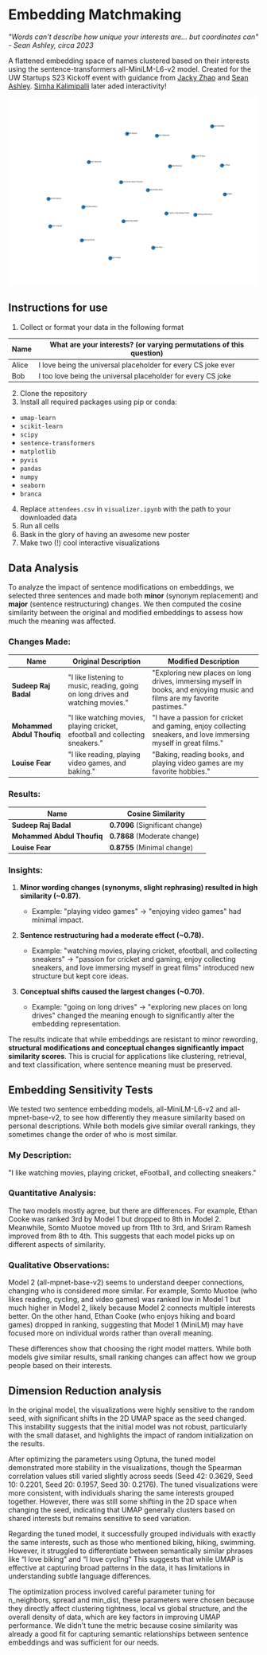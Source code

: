 # Embedding Matchmaking

_"Words can't describe how unique your interests are... but coordinates can" - Sean Ashley, circa 2023_

A flattened embedding space of names clustered based on their interests using the sentence-transformers all-MiniLM-L6-v2 model. Created for the UW Startups S23 Kickoff event with guidance from [Jacky Zhao](https://jzhao.xyz/) and [Sean Ashley](https://www.linkedin.com/in/sean-ashley). [Simha Kalimipalli](https://github.com/Simha-Kalimipalli) later aded interactivity!

![Sample output of script](https://github.com/A00431008/matchmaking/blob/main/visualization.png)

## Instructions for use

1. Collect or format your data in the following format

| Name  | What are your interests? (or varying permutations of this question) |
| ----- | ------------------------------------------------------------------- |
| Alice | I love being the universal placeholder for every CS joke ever       |
| Bob   | I too love being the universal placeholder for every CS joke        |

2. Clone the repository
3. Install all required packages using pip or conda:

- `umap-learn`
- `scikit-learn`
- `scipy`
- `sentence-transformers`
- `matplotlib`
- `pyvis`
- `pandas`
- `numpy`
- `seaborn`
- `branca`

4. Replace `attendees.csv` in `visualizer.ipynb` with the path to your downloaded data
5. Run all cells
6. Bask in the glory of having an awesome new poster
7. Make two (!) cool interactive visualizations

## Data Analysis

To analyze the impact of sentence modifications on embeddings, we selected three sentences and made both **minor** (synonym replacement) and **major** (sentence restructuring) changes. We then computed the cosine similarity between the original and modified embeddings to assess how much the meaning was affected.

### Changes Made:
| Name                     | Original Description | Modified Description |
|--------------------------|----------------------|----------------------|
| **Sudeep Raj Badal**  | "I like listening to music, reading, going on long drives and watching movies." | "Exploring new places on long drives, immersing myself in books, and enjoying music and films are my favorite pastimes." |
| **Mohammed Abdul Thoufiq**  | "I like watching movies, playing cricket, efootball and collecting sneakers." | "I have a passion for cricket and gaming, enjoy collecting sneakers, and love immersing myself in great films." |
| **Louise Fear**  | "I like reading, playing video games, and baking." | "Baking, reading books, and playing video games are my favorite hobbies." |

### Results:
| Name                     | Cosine Similarity |
|--------------------------|------------------|
| **Sudeep Raj Badal**     | **0.7096** (Significant change) |
| **Mohammed Abdul Thoufiq** | **0.7868** (Moderate change) |
| **Louise Fear**          | **0.8755** (Minimal change) |

### Insights:
1. **Minor wording changes (synonyms, slight rephrasing) resulted in high similarity (~0.87).**  
   - Example: "playing video games" → "enjoying video games" had minimal impact.  

2. **Sentence restructuring had a moderate effect (~0.78).**  
   - Example: "watching movies, playing cricket, efootball, and collecting sneakers" → "passion for cricket and gaming, enjoy collecting sneakers, and love immersing myself in great films" introduced new structure but kept core ideas.  

3. **Conceptual shifts caused the largest changes (~0.70).**  
   - Example: "going on long drives" → "exploring new places on long drives" changed the meaning enough to significantly alter the embedding representation.  


The results indicate that while embeddings are resistant to minor rewording, **structural modifications and conceptual changes significantly impact similarity scores**. This is crucial for applications like clustering, retrieval, and text classification, where sentence meaning must be preserved.


## Embedding Sensitivity Tests
We tested two sentence embedding models, all-MiniLM-L6-v2 and all-mpnet-base-v2, to see how differently they measure similarity based on personal descriptions. While both models give similar overall rankings, they sometimes change the order of who is most similar.

### My Description:
"I like watching movies, playing cricket, eFootball, and collecting sneakers."

### Quantitative Analysis:
The two models mostly agree, but there are differences. For example, Ethan Cooke was ranked 3rd by Model 1 but dropped to 8th in Model 2. Meanwhile, Somto Muotoe moved up from 11th to 3rd, and Sriram Ramesh improved from 8th to 4th. This suggests that each model picks up on different aspects of similarity.

### Qualitative Observations:
Model 2 (all-mpnet-base-v2) seems to understand deeper connections, changing who is considered more similar. For example, Somto Muotoe (who likes reading, cycling, and video games) was ranked low in Model 1 but much higher in Model 2, likely because Model 2 connects multiple interests better. On the other hand, Ethan Cooke (who enjoys hiking and board games) dropped in ranking, suggesting that Model 1 (MiniLM) may have focused more on individual words rather than overall meaning.

These differences show that choosing the right model matters. While both models give similar results, small ranking changes can affect how we group people based on their interests.

## Dimension Reduction analysis
In the original model, the visualizations were highly sensitive to the random seed, with significant shifts in the 2D UMAP space as the seed changed. This instability suggests that the initial model was not robust, particularly with the small dataset, and highlights the impact of random initialization on the results.

After optimizing the parameters using Optuna, the tuned model demonstrated more stability in the visualizations, though the Spearman correlation values still varied slightly across seeds (Seed 42: 0.3629, Seed 10: 0.2201, Seed 20: 0.1957, Seed 30: 0.2176). The tuned visualizations were more consistent, with individuals sharing the same interests grouped together. However, there was still some shifting in the 2D space when changing the seed, indicating that UMAP generally clusters based on shared interests but remains sensitive to seed variation.

Regarding the tuned model, it successfully grouped individuals with exactly the same interests, such as those who mentioned biking, hiking, swimming. However, it struggled to differentiate between semantically similar phrases like “I love biking” and “I love cycling” This suggests that while UMAP is effective at capturing broad patterns in the data, it has limitations in understanding subtle language differences. 

The optimization process involved careful parameter tuning for n_neighbors, spread and min_dist, these parameters were chosen because they directly affect clustering tightness, local vs global structure, and the overall density of data, which are key factors in improving UMAP performance. We didn't tune the metric because cosine similarity was already a good fit for capturing semantic relationships between sentence embeddings and was sufficient for our needs.
